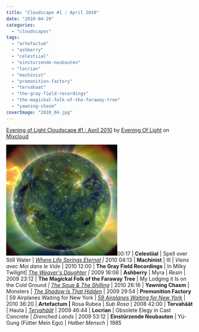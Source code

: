 ```yaml
---
title: "Cloudscape #1 : April 2010"
date: "2010-04-29"
categories: 
  - "cloudscapes"
tags: 
  - "artefactum"
  - "ashberry"
  - "celestiial"
  - "einsturzende-neubauten"
  - "locrian"
  - "machinist"
  - "premonition-factory"
  - "tervahaat"
  - "the-gray-field-recordings"
  - "the-magickal-folk-of-the-faraway-tree"
  - "yawning-chasm"
coverImage: "2010_04.jpg"
---
```


[Evening of Light Cloudscape #1 : April 2010](http://www.mixcloud.com/eveningoflight/evening-of-light-cloudscape-1-april-2010/?utm_source=widget&utm_medium=web&utm_campaign=base_links&utm_term=resource_link) by [Evening Of Light](http://www.mixcloud.com/eveningoflight/?utm_source=widget&utm_medium=web&utm_campaign=base_links&utm_term=profile_link) on [Mixcloud](http://www.mixcloud.com/?utm_source=widget&utm_medium=web&utm_campaign=base_links&utm_term=homepage_link)

![](images/2010_04.jpg "2010_04")00:17 | **Celestiial** | Spell over Still Water | _[Where Life Springs Eternal](http://www.eveningoflight.nl/2010/07/17/review-celestiial-where-life-springs-eternal-2010/ "Review: Celestiial – Where Life Springs Eternal (2010)") |_ 2010 04:13 | **Machinist** | III | _Viens avec Moi dans le Vide_ | 2010 12:00 | **The Gray Field Recordings** | In Milky Twilight| _[The Weaver's Daughter](http://www.eveningoflight.nl/2009/09/03/review-the-gray-field-recordings-the-weavers-daughter-2009/ "Review: The Gray Field Recordings – The Weaver’s Daughter (2009)") |_ 2009 16:06 | **Ashberry** | Myra | _Resin_ | 2009 23:12 | **The Magickal Folk of the Faraway Tree** | My Lodging it Is on the Cold Ground _| [The Soup & The Shilling](http://www.eveningoflight.nl/2010/04/30/review-the-magickal-folk-of-the-faraway-tree-the-soup-the-shilling-2010/ "Review: The Magickal Folk of the Faraway Tree – The Soup & The Shilling (2010)")_ | 2010 26:16 | **Yawning Chasm** | Monsters | _[The Shadow Is That Hidden](http://www.eveningoflight.nl/2010/05/31/review-yawning-chasm-that-shadow-is-that-hidden-2009/ "Review: Yawning Chasm – That Shadow Is That Hidden (2009)")_ | 2009 29:54 | **Premonition Factory** | 59 Airplanes Waiting for New York | _[59 Airplanes Waiting for New York](http://www.eveningoflight.nl/2010/04/21/review-premonition-factory-59-airplanes-waiting-for-new-york-2010/ "Review: Premonition Factory – 59 Airplanes Waiting for New York (2010)")_ | 2010 36:20 | **Artefactum |** Rosa Rubea | _Sub Rosa_ | 2008 42:00 | **Tervahäät** | Hauta | _[Tervahäät](http://www.eveningoflight.nl/2010/02/18/review-tervahaat-2009/ "Review: Tervahäät (2009)")_ | 2009 46:44 | **Locrian** | Obsolete Elegy in Cast Concrete | _Drenched Lands_ | 2009 53:12 | **Einstürzende Neubauten** | Yü-Gung (Fütter Mein Ego) | _Halber Mensch_ | 1985
